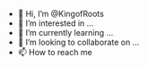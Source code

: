 - 👋 Hi, I’m @KingofRoots
- 👀 I’m interested in ...
- 🌱 I’m currently learning ...
- 💞️ I’m looking to collaborate on ...
- 📫 How to reach me 

<!---
KingofRoots/KingofRoots is a ✨ special ✨ repository because its `README.md` (this file) appears on your GitHub profile.
You can click the Preview link to take a look at your changes.
--->
